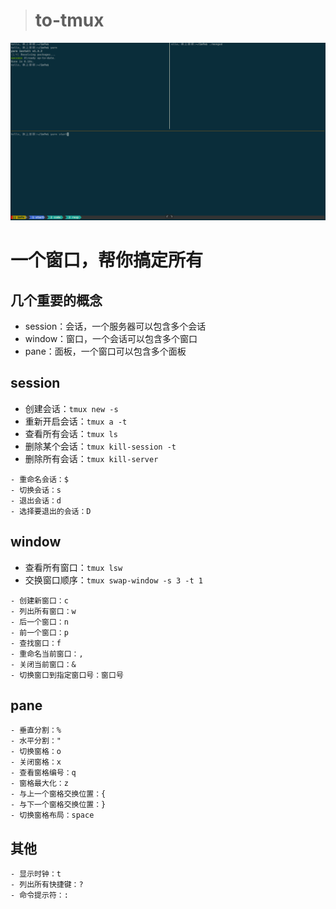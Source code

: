 > # to-tmux

![tmux](../images/tmux.png)

# 一个窗口，帮你搞定所有

## 几个重要的概念

- session：会话，一个服务器可以包含多个会话
- window：窗口，一个会话可以包含多个窗口
- pane：面板，一个窗口可以包含多个面板

## session

- 创建会话：`tmux new -s`
- 重新开启会话：`tmux a -t`
- 查看所有会话：`tmux ls`
- 删除某个会话：`tmux kill-session -t`
- 删除所有会话：`tmux kill-server`

```
- 重命名会话：$
- 切换会话：s
- 退出会话：d
- 选择要退出的会话：D
```

## window

- 查看所有窗口：`tmux lsw`
- 交换窗口顺序：`tmux swap-window -s 3 -t 1`

```
- 创建新窗口：c
- 列出所有窗口：w
- 后一个窗口：n
- 前一个窗口：p
- 查找窗口：f
- 重命名当前窗口：,
- 关闭当前窗口：&
- 切换窗口到指定窗口号：窗口号
```

## pane

```
- 垂直分割：%
- 水平分割："
- 切换窗格：o
- 关闭窗格：x
- 查看窗格编号：q
- 窗格最大化：z
- 与上一个窗格交换位置：{
- 与下一个窗格交换位置：}
- 切换窗格布局：space
```

## 其他

```
- 显示时钟：t
- 列出所有快捷键：?
- 命令提示符：:
```
